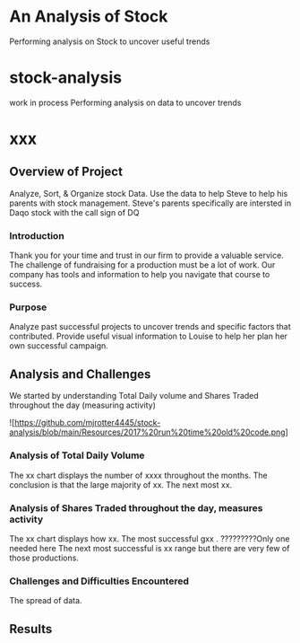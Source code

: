  # An Analysis of Stock
Performing analysis on Stock to uncover useful trends
# stock-analysis
work in process Performing analysis on              data to uncover trends
# xxx
## Overview of Project
Analyze, Sort, & Organize stock Data.  Use the data to help Steve to help his parents with stock management.  Steve's parents specifically are intersted in Daqo stock with the call sign of DQ   
### Introduction
Thank you for your time and trust in our firm to provide a valuable service.  The challenge of fundraising for a production must be a lot of work.   Our company has tools and information to help you navigate that course to success.   
### Purpose
Analyze past successful projects to uncover trends and specific factors that contributed.  Provide useful visual information to Louise to help her plan her own successful campaign.  

## Analysis and Challenges
We started by understanding Total Daily volume and 
Shares Traded throughout the day (measuring activity)  

![https://github.com/mjrotter4445/stock-analysis/blob/main/Resources/2017%20run%20time%20old%20code.png]



### Analysis of Total Daily Volume
The xx chart displays the number of xxxx throughout the months.  The conclusion is that the large majority of xx.  The next most xx.   
### Analysis of Shares Traded throughout the day, measures activity 
The xx chart displays how xx. The most successful gxx .  ?????????Only one needed here The next most successful is xx range but there are very few of those productions. 

### Challenges and Difficulties Encountered
The spread of data. 
## Results
